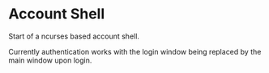 Account Shell
=============

Start of a ncurses based account shell.

Currently authentication works with the login window being replaced by the main
window upon login.
